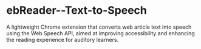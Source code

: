 # ebReader--Text-to-Speech
A lightweight Chrome extension that converts web article text into speech using the Web Speech API, aimed at improving accessibility and enhancing the reading experience for auditory learners.
